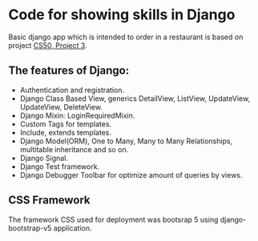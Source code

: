 <h1>Code for showing skills in Django</h1>
<p>
Basic django app which is intended to order in a restaurant is based on project <a href="https://docs.cs50.net/ocw/web/projects/3/project3.html"> CS50, Project 3</a>.
</p>
<h2>The features of Django:</h2>
    <ul>
        <li> Authentication and registration. </li>
        <li> Django Class Based View, generics DetailView, ListView, UpdateView, UpdateView, DeleteView. </li>
        <li> Django Mixin: LoginRequiredMixin. </li>
        <li> Custom Tags for templates.</li>
        <li> Include, extends templates. </li>
        <li> Django Model(ORM), One to Many, Many to Many Relationships, multitable inheritance and so on.</li>
        <li> Django Signal.</li>
        <li> Django Test framework.</li>
        <li> Django Debugger Toolbar for optimize amount of queries by views.</li>
    </ul>    
<h2> CSS Framework</h2>
<p> The framework CSS used for deployment was bootsrap 5 using django-bootstrap-v5 application. </p>

